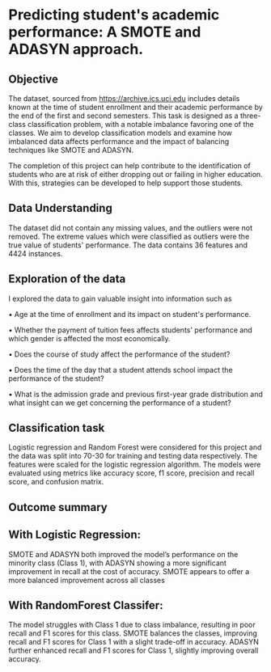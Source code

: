# Predicting student's academic performance: A SMOTE and ADASYN approach.

## Objective 
The dataset, sourced from https://archive.ics.uci.edu includes details known at the time of student enrollment and their academic performance by the end of the first and second semesters. This task is designed as a three-class classification problem, with a notable imbalance favoring one of the classes. We aim to develop classification models and examine how imbalanced data affects performance and the impact of balancing techniques like SMOTE and ADASYN.

The completion of this project can help contribute to the identification of students who are at risk of either dropping out or failing in higher education. With this, strategies can be developed to help support those students.

## Data Understanding

The dataset did not contain any missing values, and the outliers were not removed. The extreme values which were classified as outliers were the true value of students' performance. The data contains 36 features and 4424 instances.

## Exploration of the data
I explored the data to gain valuable insight into information such as

•   Age at the time of enrollment and its impact on student's performance.

•   Whether the payment of tuition fees affects students' performance and which gender is affected the most economically.

•   Does the course of study affect the performance of the student?

•   Does the time of the day that a student attends school impact the performance of the student?

•   What is the admission grade and previous first-year grade distribution and what insight can we get concerning the performance of a student? 

## Classification task
Logistic regression and Random Forest were considered for this project and the data was split into 70-30 for training and testing data respectively. The features were scaled for the logistic regression algorithm. The models were evaluated using metrics like accuracy score, f1 score, precision and recall score, and confusion matrix. 

## Outcome summary
## With Logistic Regression: 
SMOTE and ADASYN both improved the model’s performance on the minority class (Class 1), with ADASYN showing a more significant improvement in recall at the cost of accuracy. SMOTE appears to offer a more balanced improvement across all classes

## With RandomForest Classifer:
The model struggles with Class 1 due to class imbalance, resulting in poor recall and F1 scores for this class.
SMOTE balances the classes, improving recall and F1 scores for Class 1 with a slight trade-off in accuracy.
ADASYN further enhanced recall and F1 scores for Class 1, slightly improving overall accuracy.
